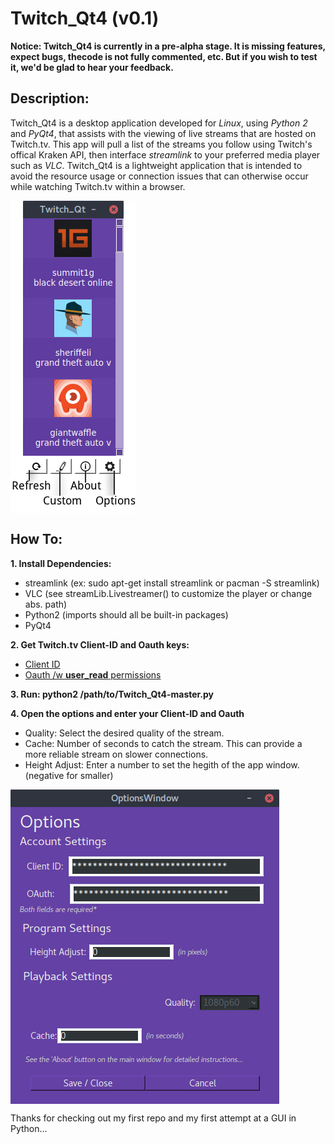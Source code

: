 # Twitch_Qt4 (v0.1)
**Notice: Twitch_Qt4 is currently in a pre-alpha stage. It is missing features, expect bugs, thecode is not fully commented, etc. But if you wish to test it, we'd be glad to hear your feedback.**

## Description:
Twitch_Qt4 is a desktop application developed for *Linux*, using *Python 2* and *PyQt4*, that assists with the viewing of live streams that are hosted on Twitch.tv. This app will pull a list of the streams you follow using Twitch's offical Kraken API, then interface *streamlink* to your preferred media player such as *VLC*. Twitch_Qt4 is a lightweight application that is intended to avoid the resource usage or connection issues that can otherwise occur while watching Twitch.tv within a browser.

<img align="center" src="https://github.com/datguy-dev/Twitch_Qt4/blob/master/assets/UI.png"></img>

## How To:
**1. Install Dependencies:**
  * streamlink (ex: sudo apt-get install streamlink or pacman -S streamlink)
  * VLC (see streamLib.Livestreamer() to customize the player or change abs. path)
  * Python2 (imports should all be built-in packages)
  * PyQt4
  
**2. Get Twitch.tv Client-ID and Oauth keys:**
   * [Client ID](https://blog.twitch.tv/client-id-required-for-kraken-api-calls-afbb8e95f843)
   * [Oauth /w **user_read** permissions](http://twitchapps.com/tokengen/)
   
**3. Run: python2 /path/to/Twitch_Qt4-master.py**

**4. Open the options and enter your Client-ID and Oauth**
   - Quality: Select the desired quality of the stream.
   - Cache: Number of seconds to catch the stream. This can provide a more reliable stream on slower connections.
   - Height Adjust: Enter a number to set the hegith of the app window. (negative for smaller)

<img align="center" src="https://github.com/datguy-dev/Twitch_Qt4/blob/master/assets/options.png"></img>

Thanks for checking out my first repo and my first attempt at a GUI in Python...
